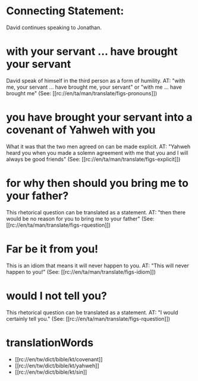 # Connecting Statement:

David continues speaking to Jonathan.

# with your servant ... have brought your servant

David speak of himself in the third person as a form of humility. AT: "with me, your servant ... have brought me, your servant" or "with me ... have brought me" (See: [[rc://en/ta/man/translate/figs-pronouns]])

# you have brought your servant into a covenant of Yahweh with you

What it was that the two men agreed on can be made explicit. AT: "Yahweh heard you when you made a solemn agreement with me that you and I will always be good friends" (See: [[rc://en/ta/man/translate/figs-explicit]])

# for why then should you bring me to your father?

This rhetorical question can be translated as a statement. AT: "then there would be no reason for you to bring me to your father" (See: [[rc://en/ta/man/translate/figs-rquestion]])

# Far be it from you!

This is an idiom that means it will never happen to you. AT: "This will never happen to you!" (See: [[rc://en/ta/man/translate/figs-idiom]])

# would I not tell you?

This rhetorical question can be translated as a statement. AT: "I would certainly tell you." (See: [[rc://en/ta/man/translate/figs-rquestion]])

# translationWords

* [[rc://en/tw/dict/bible/kt/covenant]]
* [[rc://en/tw/dict/bible/kt/yahweh]]
* [[rc://en/tw/dict/bible/kt/sin]]